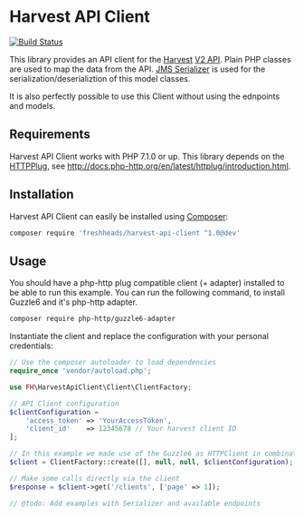 Harvest API Client
==================

[![Build Status](https://travis-ci.org/freshheads/harvest-api-client.png?branch=develop)](https://travis-ci.org/freshheads/harvest-api-client)

This library provides an API client for the [Harvest](https://www.getharvest.com/) [V2 API](https://help.getharvest.com/api-v2/).
Plain PHP classes are used to map the data from the API. [JMS Serializer](https://jmsyst.com/libs/serializer) is used for the serialization/deserializtion of this model classes.

It is also perfectly possible to use this Client without using the ednpoints and models.

Requirements
------------

Harvest API Client works with PHP 7.1.0 or up. This library depends on the [HTTPPlug](http://httplug.io/), see http://docs.php-http.org/en/latest/httplug/introduction.html.

Installation
------------

Harvest API Client can easily be installed using [Composer](https://getcomposer.org/):

```bash
composer require 'freshheads/harvest-api-client ^1.0@dev'
```

Usage
-----

You should have a php-http plug compatible client (+ adapter) installed to be able to run this example. You can run the following command, to install Guzzle6 and it's php-http adapter.

```bash
composer require php-http/guzzle6-adapter
```

Instantiate the client and replace the configuration with your personal credentials:

```php
// Use the composer autoloader to load dependencies
require_once 'vendor/autoload.php';

use FH\HarvestApiClient\Client\ClientFactory;

// API Client configuration
$clientConfiguration =
    'access_token' => 'YourAccessToken',
    'client_id'    => 12345678 // Your harvest client ID
];

// In this example we made use of the Guzzle6 as HTTPClient in combination with an HTTPPlug compatible adapter.
$client = ClientFactory::create([], null, null, $clientConfiguration);

// Make some calls directly via the client
$response = $client->get('/clients', ['page' => 1]);

// @todo: Add examples with Serializer and available endpoints
```
